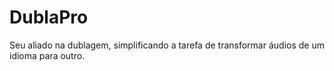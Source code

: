 # DublaPro
Seu aliado na dublagem, simplificando a tarefa de transformar áudios de um idioma para outro.

